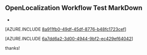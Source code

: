 ## OpenLocalization Workflow Test MarkDown
* 

[AZURE.INCLUDE [8a911fb0-49df-45df-8776-b48fc1723cef](calleeMd1.md)]



[AZURE.INCLUDE [6a7dd6a2-3d00-4944-9bf2-ec429ef64042](calleeMd2.md)]

 
thanks!